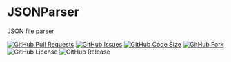 # JSONParser
JSON file parser 

[![GitHub Pull Requests](https://img.shields.io/github/issues-pr/Krusto/JSONParser)](https://github.com/Krusto/JSONParser/pulls)
[![GitHub Issues](https://img.shields.io/github/issues-raw/Krusto/JSONParser)](https://github.com/Krusto/JSONParser/issues)
[![GitHub Code Size](https://img.shields.io/github/languages/code-size/Krusto/JSONParser)](https://github.com/Krusto/JSONParser)
[![GitHub Fork](https://img.shields.io/github/forks/Krusto/JSONParser?style=social)](https://github.com/Krusto/JSONParser)
![GitHub License](https://img.shields.io/github/license/Krusto/JSONParser)
![GitHub Release](https://img.shields.io/github/v/release/Krusto/JSONParser)